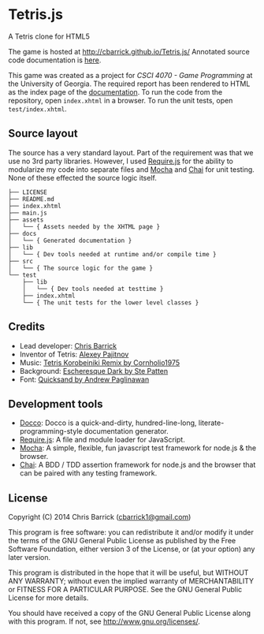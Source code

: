 Tetris.js
=========
A Tetris clone for HTML5

The game is hosted at http://cbarrick.github.io/Tetris.js/
Annotated source code documentation is [here][documentation].

This game was created as a project for *CSCI 4070 - Game Programming* at the University of Georgia. The required report has been rendered to HTML as the index page of the [documentation]. To run the code from the repository, open `index.xhtml` in a browser. To run the unit tests, open `test/index.xhtml`.

[documentation]: http://cbarrick.github.io/Tetris.js/docs/


Source layout
-------------
The source has a very standard layout. Part of the requirement was that we use no 3rd party libraries. However, I used [Require.js] for the ability to modularize my code into separate files and [Mocha] and [Chai] for unit testing. None of these effected the source logic itself.

    ├── LICENSE
    ├── README.md
    ├── index.xhtml
    ├── main.js
    ├── assets
    │   └── { Assets needed by the XHTML page }
    ├── docs
    │   └── { Generated documentation }
    ├── lib
    │   └── { Dev tools needed at runtime and/or compile time }
    ├── src
    │   └── { The source logic for the game }
    └── test
        ├── lib
        │   └── { Dev tools needed at testtime }
        ├── index.xhtml
        └── { The unit tests for the lower level classes }


Credits
-------
- Lead developer: [Chris Barrick](https://github.com/cbarrick)
- Inventor of Tetris: [Alexey Pajitnov](http://en.wikipedia.org/wiki/Alexey_Pajitnov)
- Music: [Tetris Korobeiniki Remix by Cornholio1975](http://www.newgrounds.com/audio/listen/45668)
- Background: [Escheresque Dark by Ste Patten](http://subtlepatterns.com/escheresque-dark/)
- Font: [Quicksand by Andrew Paglinawan](http://www.google.com/fonts/specimen/Quicksand)


Development tools
-----------------
- [Docco]: Docco is a quick-and-dirty, hundred-line-long, literate-programming-style documentation generator.
- [Require.js]: A file and module loader for JavaScript.
- [Mocha]: A simple, flexible, fun javascript test framework for node.js & the browser.
- [Chai]: A BDD / TDD assertion framework for node.js and the browser that can be paired with any testing framework.

[Docco]: https://github.com/jashkenas/docco
[Require.js]: https://github.com/jrburke/requirejs
[Mocha]: https://github.com/visionmedia/mocha
[Chai]: https://github.com/chaijs/chai


License
-------
Copyright (C) 2014  Chris Barrick (cbarrick1@gmail.com)

This program is free software: you can redistribute it and/or modify
it under the terms of the GNU General Public License as published by
the Free Software Foundation, either version 3 of the License, or
(at your option) any later version.

This program is distributed in the hope that it will be useful,
but WITHOUT ANY WARRANTY; without even the implied warranty of
MERCHANTABILITY or FITNESS FOR A PARTICULAR PURPOSE.  See the
GNU General Public License for more details.

You should have received a copy of the GNU General Public License
along with this program.  If not, see <http://www.gnu.org/licenses/>.
